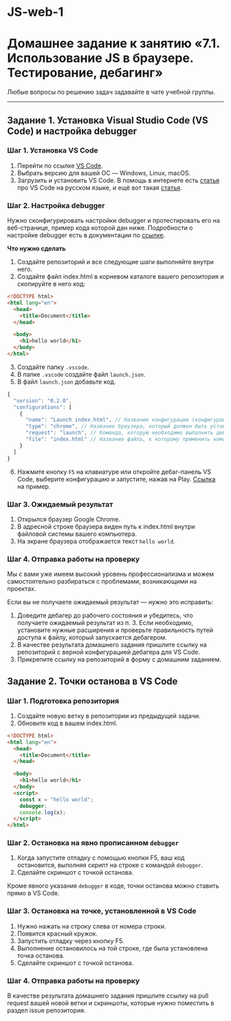 # JS-web-1

# Домашнее задание к занятию «7.1. Использование JS в браузере. Тестирование, дебагинг»

Любые вопросы по решению задач задавайте в чате учебной группы.

---

## Задание 1. Установка Visual Studio Сode (VS Code) и настройка debugger

### Шаг 1. Установка VS Code

1. Перейти по ссылке [VS Code](https://code.visualstudio.com/download).
2. Выбрать версию для вашей ОС — Windows, Linux, macOS.
3. Загрузить и установить VS Code. В помощь в интернете есть [статья](https://habr.com/ru/post/490754/) про VS Code на русском языке, и ещё вот такая [статья](https://learnjs.ru/journal/nastroyka-vs-code/).

### Шаг 2. Настройка debugger

Нужно сконфигурировать настройки debugger и протестировать его на веб-странице, пример кода которой дан ниже. Подробности о настройке debugger есть в документации по [ссылке](https://code.visualstudio.com/docs/editor/debugging).

**Что нужно сделать**
1. Создайте репозиторий и все следующие шаги выполняйте внутри него.
2. Создайте файл index.html в корневом каталоге вашего репозитория и скопируйте в него код:

  ```html
  <!DOCTYPE html>
  <html lang="en">
    <head>
      <title>Document</title>
    </head>

    <body>
      <h1>hello world</h1>
    </body>
  </html>
  ```

  3. Создайте папку `.vscode`.
  4. В папке `.vscode` создайте файл `launch.json`.
  5. В файл `launch.json` добавьте код.

  ```javascript
  {
    "version": "0.2.0",
    "configurations": [
      {
        "name": "Launch index.html", // Название конфигурации (конфигураций может быть много, сделано для удобства запуска из debug-панели в VS Code)
        "type": "chrome", // Название браузера, который должен быть установлен и в котором будет открыт тестируемый файл
        "request": "launch", // Команда, которую необходимо выполнить дебагеру
        "file": "index.html" // Название файла, к которому применить команду из пункта "request"
      }
    ]
  }
  ```

  6. Нажмите кнопку `F5` на клавиатуре или откройте дебаг-панель VS Code, выберите конфигурацию и запустите, нажав на Play.
    [Ссылка](https://code.visualstudio.com/assets/docs/editor/debugging/debugging_hero.png) на пример.

### Шаг 3. Ожидаемый результат

1. Открылся браузер Google Chrome. 
2. В адресной строке браузера виден путь к index.html внутри файловой системы вашего компьютера.
3. На экране браузера отображается текст `hello world`.

### Шаг 4. Отправка работы на проверку

Мы с вами уже имеем высокий уровень профессионализма и можем самостоятельно разбираться с проблемами, возникающими на проектах.

Если вы не получаете ожидаемый результат — нужно это исправить:

1. Доведите дебагер до рабочего состояния и убедитесь, что получаете ожидаемый результат из п. 3. Если необходимо, установите нужные расширения и проверьте правильность путей доступа к файлу, который запускается дебагером.
2. В качестве результата домашнего задания пришлите ссылку на репозиторий с верной конфигурацией дебагера для VS Code.
3. Прикрепите ссылку на репозиторий в форму с домашним заданием.

## Задание 2. Точки останова в VS Code

### Шаг 1. Подготовка репозитория

1. Создайте новую ветку в репозитории из предыдущей задачи.
2. Обновите код в вашем index.html.

```html
<!DOCTYPE html>
<html lang="en">
  <head>
    <title>Document</title>
  </head>

  <body>
    <h1>hello world</h1>
  </body>
  <script>
    const x = "hello world";
    debugger;
    console.log(x);
  </script>
</html>
```

### Шаг 2. Остановка на явно прописанном `debugger`

1. Когда запустите отладку с помощью кнопки F5, ваш код остановится, выполняя скрипт на строке с командой `debugger`.
2. Сделайте скриншот с точкой останова.

Кроме явного указания `debugger` в коде, точки останова можно ставить прямо в VS Code.

### Шаг 3. Остановка на точке, установленной в VS Code

1. Нужно нажать на строку слева от номера строки.
2. Появится красный кружок.
3. Запустить отладку через кнопку F5.
4. Выполнение остановилось на той строке, где была установлена точка останова.
5. Сделайте скриншот с точкой останова.

### Шаг 4. Отправка работы на проверку

В качестве результата домашнего задания пришлите ссылку на pull request вашей новой ветки и скриншоты, которые нужно поместить в раздел issue репозитория.
